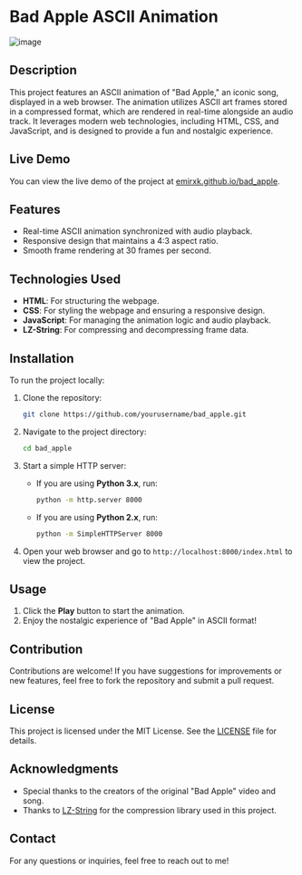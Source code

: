 # Bad Apple ASCII Animation

![image](https://github.com/user-attachments/assets/b23eea2c-5927-42f9-8fbd-66d438310474)

## Description

This project features an ASCII animation of "Bad Apple," an iconic song, displayed in a web browser. The animation utilizes ASCII art frames stored in a compressed format, which are rendered in real-time alongside an audio track. It leverages modern web technologies, including HTML, CSS, and JavaScript, and is designed to provide a fun and nostalgic experience.

## Live Demo

You can view the live demo of the project at [emirxk.github.io/bad_apple](https://emirxk.github.io/bad_apple).

## Features

- Real-time ASCII animation synchronized with audio playback.
- Responsive design that maintains a 4:3 aspect ratio.
- Smooth frame rendering at 30 frames per second.

## Technologies Used

- **HTML**: For structuring the webpage.
- **CSS**: For styling the webpage and ensuring a responsive design.
- **JavaScript**: For managing the animation logic and audio playback.
- **LZ-String**: For compressing and decompressing frame data.

## Installation

To run the project locally:

1. Clone the repository:
   ```bash
   git clone https://github.com/yourusername/bad_apple.git
   ```

2. Navigate to the project directory:
   ```bash
   cd bad_apple
   ```

3. Start a simple HTTP server:
   - If you are using **Python 3.x**, run:
     ```bash
     python -m http.server 8000
     ```
   - If you are using **Python 2.x**, run:
     ```bash
     python -m SimpleHTTPServer 8000
     ```

4. Open your web browser and go to `http://localhost:8000/index.html` to view the project.

## Usage

1. Click the **Play** button to start the animation.
2. Enjoy the nostalgic experience of "Bad Apple" in ASCII format!

## Contribution

Contributions are welcome! If you have suggestions for improvements or new features, feel free to fork the repository and submit a pull request.

## License

This project is licensed under the MIT License. See the [LICENSE](LICENSE) file for details.

## Acknowledgments

- Special thanks to the creators of the original "Bad Apple" video and song.
- Thanks to [LZ-String](https://github.com/pieroxy/lz-string) for the compression library used in this project.

## Contact

For any questions or inquiries, feel free to reach out to me!
